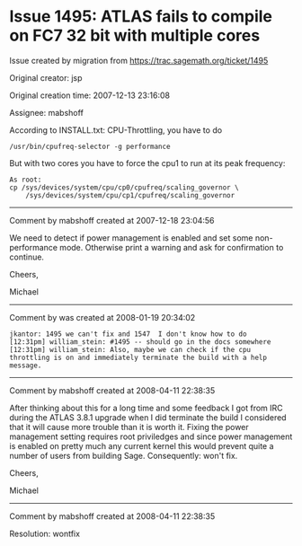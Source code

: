 # Issue 1495: ATLAS fails to compile on FC7 32 bit with multiple cores

Issue created by migration from https://trac.sagemath.org/ticket/1495

Original creator: jsp

Original creation time: 2007-12-13 23:16:08

Assignee: mabshoff

According to INSTALL.txt: CPU-Throttling, you have to do

```
/usr/bin/cpufreq-selector -g performance
```

But with two cores you have to force the cpu1 to run at its peak frequency:


```
As root:
cp /sys/devices/system/cpu/cp0/cpufreq/scaling_governor \
    /sys/devices/system/cpu/cp1/cpufreq/scaling_governor
```




---

Comment by mabshoff created at 2007-12-18 23:04:56

We need to detect if power management is enabled and set some non-performance mode. Otherwise print a warning and ask for confirmation to continue.

Cheers,

Michael


---

Comment by was created at 2008-01-19 20:34:02


```
jkantor: 1495 we can't fix and 1547  I don't know how to do
[12:31pm] william_stein: #1495 -- should go in the docs somewhere
[12:31pm] william_stein: Also, maybe we can check if the cpu throttling is on and immediately terminate the build with a help message.
```



---

Comment by mabshoff created at 2008-04-11 22:38:35

After thinking about this for a long time and some feedback I got from IRC during the ATLAS 3.8.1 upgrade when I did terminate the build I considered that it will cause more trouble than it is worth it. Fixing the power management setting requires root priviledges and since power management is enabled on pretty much any current kernel this would prevent quite a number of users from building Sage. Consequently: won't fix.

Cheers,

Michael


---

Comment by mabshoff created at 2008-04-11 22:38:35

Resolution: wontfix
